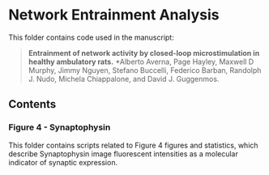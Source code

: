 # Network Entrainment Analysis #
This folder contains code used in the manuscript:
> **Entrainment of network activity by closed-loop microstimulation in healthy ambulatory rats.** 
> *Alberto Averna, Page Hayley, Maxwell D Murphy, Jimmy Nguyen, Stefano Buccelli, Federico Barban, Randolph J. Nudo, Michela Chiappalone, and David J. Guggenmos.

## Contents ##

### Figure 4 - Synaptophysin ###
This folder contains scripts related to Figure 4 figures and statistics, which describe Synaptophysin image fluorescent intensities as a molecular indicator of synaptic expression.
